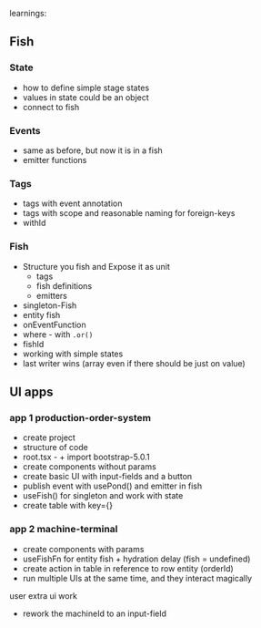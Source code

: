 learnings:

## Fish

### State
- how to define simple stage states
- values in state could be an object
- connect to fish

### Events
- same as before, but now it is in a fish
- emitter functions

### Tags

- tags with event annotation
- tags with scope and reasonable naming for foreign-keys
- withId

### Fish

- Structure you fish and Expose it as unit
  - tags
  - fish definitions
  - emitters
- singleton-Fish
- entity fish
- onEventFunction
- where - with `.or()`
- fishId
- working with simple states
- last writer wins (array even if there should be just on value)


## UI apps

### app 1 production-order-system

- create project
- structure of code
- root.tsx - <Pond> + import bootstrap-5.0.1
- create components without params
- create basic UI with input-fields and a button
- publish event with usePond() and emitter in fish
- useFish() for singleton and work with state
- create table with key={}

### app 2 machine-terminal

- create components with params
- useFishFn for entity fish + hydration delay (fish = undefined)
- create action in table in reference to row entity (orderId)
- run multiple UIs at the same time, and they interact magically

user extra ui work
- rework the machineId to an input-field
